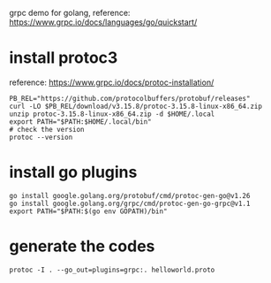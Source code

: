 grpc demo for golang, reference: https://www.grpc.io/docs/languages/go/quickstart/

# install protoc3

reference: https://www.grpc.io/docs/protoc-installation/

```shell
PB_REL="https://github.com/protocolbuffers/protobuf/releases"
curl -LO $PB_REL/download/v3.15.8/protoc-3.15.8-linux-x86_64.zip
unzip protoc-3.15.8-linux-x86_64.zip -d $HOME/.local
export PATH="$PATH:$HOME/.local/bin"
# check the version
protoc --version
```

# install go plugins

```shell
go install google.golang.org/protobuf/cmd/protoc-gen-go@v1.26
go install google.golang.org/grpc/cmd/protoc-gen-go-grpc@v1.1
export PATH="$PATH:$(go env GOPATH)/bin"
```

# generate the codes

```shell
protoc -I . --go_out=plugins=grpc:. helloworld.proto
```

